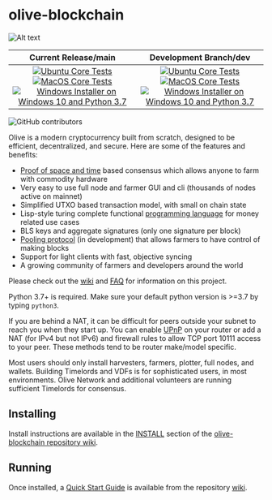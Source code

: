 # olive-blockchain

![Alt text](https://www.olive.net/img/olive_logo.svg)

| Current Release/main | Development Branch/dev |
|         :---:          |          :---:         |
| [![Ubuntu Core Tests](https://github.com/Olive-Network/olive-blockchain/actions/workflows/build-test-ubuntu-core.yml/badge.svg)](https://github.com/Olive-Network/olive-blockchain/actions/workflows/build-test-ubuntu-core.yml) [![MacOS Core Tests](https://github.com/Olive-Network/olive-blockchain/actions/workflows/build-test-macos-core.yml/badge.svg)](https://github.com/Olive-Network/olive-blockchain/actions/workflows/build-test-macos-core.yml) [![Windows Installer on Windows 10 and Python 3.7](https://github.com/Olive-Network/olive-blockchain/actions/workflows/build-windows-installer.yml/badge.svg)](https://github.com/Olive-Network/olive-blockchain/actions/workflows/build-windows-installer.yml)  |  [![Ubuntu Core Tests](https://github.com/Olive-Network/olive-blockchain/actions/workflows/build-test-ubuntu-core.yml/badge.svg?branch=dev)](https://github.com/Olive-Network/olive-blockchain/actions/workflows/build-test-ubuntu-core.yml) [![MacOS Core Tests](https://github.com/Olive-Network/olive-blockchain/actions/workflows/build-test-macos-core.yml/badge.svg?branch=dev)](https://github.com/Olive-Network/olive-blockchain/actions/workflows/build-test-macos-core.yml) [![Windows Installer on Windows 10 and Python 3.7](https://github.com/Olive-Network/olive-blockchain/actions/workflows/build-windows-installer.yml/badge.svg?branch=dev)](https://github.com/Olive-Network/olive-blockchain/actions/workflows/build-windows-installer.yml) |

![GitHub contributors](https://img.shields.io/github/contributors/Olive-Network/olive-blockchain?logo=GitHub)

Olive is a modern cryptocurrency built from scratch, designed to be efficient, decentralized, and secure. Here are some of the features and benefits:
* [Proof of space and time](https://docs.google.com/document/d/1tmRIb7lgi4QfKkNaxuKOBHRmwbVlGL4f7EsBDr_5xZE/edit) based consensus which allows anyone to farm with commodity hardware
* Very easy to use full node and farmer GUI and cli (thousands of nodes active on mainnet)
* Simplified UTXO based transaction model, with small on chain state
* Lisp-style turing complete functional [programming language](https://olivelisp.com/) for money related use cases
* BLS keys and aggregate signatures (only one signature per block)
* [Pooling protocol](https://www.olive.net/2020/11/10/pools-in-olive.html) (in development) that allows farmers to have control of making blocks
* Support for light clients with fast, objective syncing
* A growing community of farmers and developers around the world

Please check out the [wiki](https://github.com/Olive-Network/olive-blockchain/wiki)
and [FAQ](https://github.com/Olive-Network/olive-blockchain/wiki/FAQ) for
information on this project.

Python 3.7+ is required. Make sure your default python version is >=3.7
by typing `python3`.

If you are behind a NAT, it can be difficult for peers outside your subnet to
reach you when they start up. You can enable
[UPnP](https://www.homenethowto.com/ports-and-nat/upnp-automatic-port-forward/)
on your router or add a NAT (for IPv4 but not IPv6) and firewall rules to allow
TCP port 10111 access to your peer.
These methods tend to be router make/model specific.

Most users should only install harvesters, farmers, plotter, full nodes, and wallets.
Building Timelords and VDFs is for sophisticated users, in most environments.
Olive Network and additional volunteers are running sufficient Timelords
for consensus.

## Installing

Install instructions are available in the
[INSTALL](https://github.com/Olive-Network/olive-blockchain/wiki/INSTALL)
section of the
[olive-blockchain repository wiki](https://github.com/Olive-Network/olive-blockchain/wiki).

## Running

Once installed, a
[Quick Start Guide](https://github.com/Olive-Network/olive-blockchain/wiki/Quick-Start-Guide)
is available from the repository
[wiki](https://github.com/Olive-Network/olive-blockchain/wiki).

